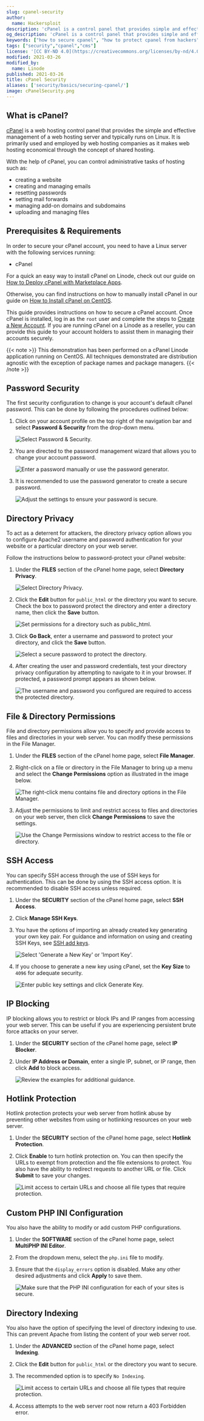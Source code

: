 ```yaml
---
slug: cpanel-security
author:
  name: Hackersploit
description: 'cPanel is a control panel that provides simple and effective management for a web server. This guide shows how to secure a cPanel installation.'
og_description: 'cPanel is a control panel that provides simple and effective management for a web server. This guide shows how to secure a cPanel installation.'
keywords: ["how to secure cpanel", "how to protect cpanel from hackers"]
tags: ["security","cpanel","cms"]
license: '[CC BY-ND 4.0](https://creativecommons.org/licenses/by-nd/4.0)'
modified: 2021-03-26
modified_by:
  name: Linode
published: 2021-03-26
title: cPanel Security
aliases: ['security/basics/securing-cpanel/']
image: cPanelSecurity.png
---
```


## What is cPanel?

[cPanel](https://cpanel.net/) is a web hosting control panel that provides the simple and effective management of a web hosting server and typically runs on Linux. It is primarily used and employed by web hosting companies as it makes web hosting economical through the concept of shared hosting.

With the help of cPanel, you can control administrative tasks of hosting such as:

- creating a website
- creating and managing emails
- resetting passwords
- setting mail forwards
- managing add-on domains and subdomains
- uploading and managing files

## Prerequisites & Requirements

In order to secure your cPanel account, you need to have a Linux server with the following services running:

- cPanel

For a quick an easy way to install cPanel on Linode, check out our guide on [How to Deploy cPanel with Marketplace Apps](/docs/products/tools/marketplace/guides/cpanel/).

Otherwise, you can find instructions on how to manually install cPanel in our guide on [How to Install cPanel on CentOS](/docs/guides/install-cpanel-on-centos/).

This guide provides instructions on how to secure a cPanel account. Once cPanel is installed, log in as the `root` user and complete the steps to [Create a New Account](https://docs.cpanel.net/whm/account-functions/create-a-new-account/). If you are running cPanel on a Linode as a reseller, you can provide this guide to your account holders to assist them in managing their accounts securely.

{{< note >}}
This demonstration has been performed on a cPanel Linode application running on CentOS. All techniques demonstrated are distribution agnostic with the exception of package names and package managers.
{{< /note >}}

## Password Security

The first security configuration to change is your account's default cPanel password. This can be done by following the procedures outlined below:

1.  Click on your account profile on the top right of the navigation bar and select **Password & Security** from the drop-down menu.

    ![Select Password & Security.](cpanel-password-security.png "Select Password & Security.")

1.  You are directed to the password management wizard that allows you to change your account password.

    ![Enter a password manually or use the password generator.](cpanel-password-wizard.png "Enter a password manually or use the password generator.")

1.  It is recommended to use the password generator to create a secure password.

    ![Adjust the settings to ensure your password is secure.](cpanel-password-generator.png "Adjust the settings to ensure your password is secure.")

## Directory Privacy

To act as a deterrent for attackers, the directory privacy option allows you to configure Apache2 username and password authentication for your website or a particular directory on your web server.

Follow the instructions below to password-protect your cPanel website:

1.  Under the **FILES** section of the cPanel home page, select **Directory Privacy**.

    ![Select Directory Privacy.](cpanel-directory-privacy.png "Select Directory Privacy.")

1.  Click the **Edit** button for `public_html` or the directory you want to secure. Check the box to password protect the directory and enter a directory name, then click the **Save** button.

    ![Set permissions for a directory such as public_html.](cpanel-directory-privacy-edit.png "Set permissions for a directory such as public_html.")

1.  Click **Go Back**, enter a username and password to protect your directory, and click the **Save** button.

    ![Select a secure password to protect the directory.](cpanel-directory-privacy-password.png "Select a secure password to protect the directory.")

1.  After creating the user and password credentials, test your directory privacy configuration by attempting to navigate to it in your browser. If protected, a password prompt appears as shown below.

    ![The username and password you configured are required to access the protected directory.](cpanel-directory-privacy-prompt.png "The username and password you configured are required to access the protected directory.")

## File & Directory Permissions

File and directory permissions allow you to specify and provide access to files and directories in your web server. You can modify these permissions in the File Manager.

1.  Under the **FILES** section of the cPanel home page, select **File Manager**.

1.  Right-click on a file or directory in the File Manager to bring up a menu and select the **Change Permissions** option as illustrated in the image below.

    ![The right-click menu contains file and directory options in the File Manager.](cpanel-files-right-click.png "The right-click menu contains file and directory options in the File Manager.")

1.  Adjust the permissions to limit and restrict access to files and directories on your web server, then click **Change Permissions** to save the settings.

    ![Use the Change Permissions window to restrict access to the file or directory.](cpanel-files-change-permissions.png "Use the Change Permissions window to restrict access to the file or directory.")

## SSH Access

You can specify SSH access through the use of SSH keys for authentication. This can be done by using the SSH access option. It is recommended to disable SSH access unless required.

1.  Under the **SECURITY** section of the cPanel home page, select **SSH Access**.

1.  Click **Manage SSH Keys**.

1.  You have the options of importing an already created key generating your own key pair. For guidance and information on using and creating SSH Keys, see [SSH add keys](/docs/guides/use-public-key-authentication-with-ssh/).

    ![Select 'Generate a New Key' or 'Import Key'.](cpanel-ssh-access.png "Select 'Generate a New Key' or 'Import Key'.")

1.  If you choose to generate a new key using cPanel, set the **Key Size** to `4096` for adequate security.

    ![Enter public key settings and click Generate Key.](cpanel-ssh-generate-key.png "Enter public key settings and click Generate Key.")

## IP Blocking

IP blocking allows you to restrict or block IPs and IP ranges from accessing your web server. This can be useful if you are experiencing persistent brute force attacks on your server.

1.  Under the **SECURITY** section of the cPanel home page, select **IP Blocker**.

1.  Under **IP Address or Domain**, enter a single IP, subnet, or IP range, then click **Add** to block access.

    ![Review the examples for additional guidance.](cpanel-ip-blocking.png "Review the examples for additional guidance.")

## Hotlink Protection

Hotlink protection protects your web server from hotlink abuse by preventing other websites from using or hotlinking resources on your web server.

1.  Under the **SECURITY** section of the cPanel home page, select **Hotlink Protection**.

1.  Click **Enable** to turn hotlink protection on. You can then specify the URLs to exempt from protection and the file extensions to protect. You also have the ability to redirect requests to another URL or file. Click **Submit** to save your changes.

    ![Limit access to certain URLs and choose all file types that require protection.](cpanel-hotlink-protection.png "Limit access to certain URLs and choose all file types that require protection.")

## Custom PHP INI Configuration

You also have the ability to modify or add custom PHP configurations.

1.  Under the **SOFTWARE** section of the cPanel home page, select **MultiPHP INI Editor**.

1.  From the dropdown menu, select the `php.ini` file to modify.

1.  Ensure that the `display_errors` option is disabled. Make any other desired adjustments and click **Apply** to save them.

    ![Make sure that the PHP INI configuration for each of your sites is secure.](cpanel-php-ini.png "Make sure that the PHP INI configuration for each of your sites is secure.")

## Directory Indexing

You also have the option of specifying the level of directory indexing to use. This can prevent Apache from listing the content of your web server root.

1.  Under the **ADVANCED** section of the cPanel home page, select **Indexing**.

1.  Click the **Edit** button for `public_html` or the directory you want to secure.

1.  The recommended option is to specify `No Indexing`.

    ![Limit access to certain URLs and choose all file types that require protection.](cpanel-directory-indexing.png "Limit access to certain URLs and choose all file types that require protection.")

1.  Access attempts to the web server root now return a 403 Forbidden error.
